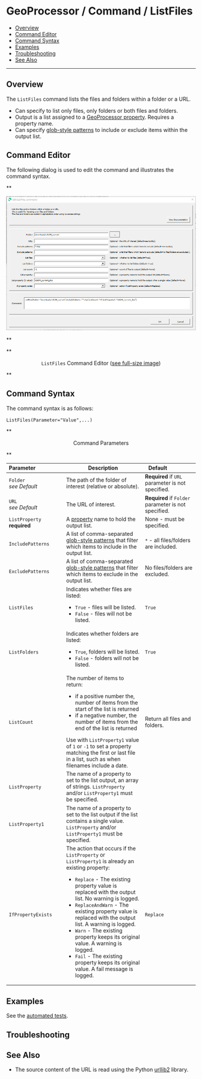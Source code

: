 # GeoProcessor / Command / ListFiles #

*   [Overview](#overview)
*   [Command Editor](#command-editor)
*   [Command Syntax](#command-syntax)
*   [Examples](#examples)
*   [Troubleshooting](#troubleshooting)
*   [See Also](#see-also)

-------------------------

## Overview ##

The `ListFiles` command lists the files and folders within a folder or a URL. 

*   Can specify to list only files, only folders or  both files and folders. 
*   Output is a list assigned to a [GeoProcessor property](../../introduction/introduction.md#geoprocessor-properties-property). Requires a property name. 
*   Can specify [glob-style patterns](https://en.wikipedia.org/wiki/Glob_(programming)) to include or exclude items within the output list.

## Command Editor ##

The following dialog is used to edit the command and illustrates the command syntax.

**<p style="text-align: center;">
![ListFiles](ListFiles.png)
</p>**

**<p style="text-align: center;">
`ListFiles` Command Editor (<a href="../ListFiles.png">see full-size image</a>)
</p>**

## Command Syntax ##

The command syntax is as follows:

```text
ListFiles(Parameter="Value",...)
```
**<p style="text-align: center;">
Command Parameters
</p>**

|**Parameter**&nbsp;&nbsp;&nbsp;&nbsp;&nbsp;&nbsp;&nbsp;&nbsp;&nbsp;&nbsp;&nbsp;&nbsp;&nbsp;&nbsp;&nbsp;&nbsp;&nbsp;&nbsp;| **Description** | **Default**&nbsp;&nbsp;&nbsp;&nbsp;&nbsp;&nbsp;&nbsp;&nbsp;&nbsp;&nbsp;&nbsp;&nbsp;&nbsp;&nbsp;&nbsp;&nbsp; |
| --------------|-----------------|----------------- |
|`Folder` <br> *see Default*|The path of the folder of interest (relative or absolute). | **Required** if `URL` parameter is not specified. |
|`URL` <br> *see Default*| The URL of interest. | **Required** if `Folder` parameter is not specified. |
|`ListProperty`<br> **required**|A [property](../../introduction/introduction.md#geoprocessor-properties-property) name to hold the output list.|None - must be specified.|
|`IncludePatterns`|A list of comma-separated [glob-style patterns](https://en.wikipedia.org/wiki/Glob_(programming)) that filter which items to include in the output list. |`*` - all files/folders are included.|
|`ExcludePatterns`|A list of comma-separated [glob-style patterns](https://en.wikipedia.org/wiki/Glob_(programming)) that filter which items to exclude in the output list.| No files/folders are excluded.|
|`ListFiles`|Indicates whether files are listed:<ul><li>`True` - files will be listed.</li><li>`False` - files will not be listed.</li></ul>|`True`|
|`ListFolders`|Indicates whether folders are listed:<ul><li>`True`, folders will be listed.</li><li>`False` - folders will not be listed.</li></ul>|`True`|
|`ListCount`| The number of items to return:<ul><li>if a positive number the, number of items from the start of the list is returned</li><li>if a negative number, the number of items from the end of the list is returned</li></ul> Use with `ListProperty1` value of `1` or `-1` to set a property matching the first or last file in a list, such as when filenames include a date.| Return all files and folders.|
|`ListProperty`| The name of a property to set to the list output, an array of strings. `ListProperty` and/or `ListProperty1` must be specified. | |
|`ListProperty1`| The name of a property to set to the list output if the list contains a single value. `ListProperty` and/or `ListProperty1` must be specified. | |
|`IfPropertyExists`<br>|The action that occurs if the `ListProperty` or `ListProperty1` is already an existing property:<ul><li>`Replace` - The existing property value is replaced with the output list. No warning is logged.</li><li>`ReplaceAndWarn` - The existing property value is replaced with the output list. A warning is logged.</li><li>`Warn` - The existing property keeps its original value. A warning is logged.</li><li>`Fail` - The existing property keeps its original value. A fail message is logged.</li></ul> | `Replace` | 

## Examples ##

See the [automated tests](https://github.com/OpenWaterFoundation/owf-app-geoprocessor-python-test/tree/main/test/commands/ListFiles).

## Troubleshooting ##

## See Also ##

*   The source content of the URL is read using the Python [urllib2](https://docs.python.org/2/library/urllib2.html) library.

